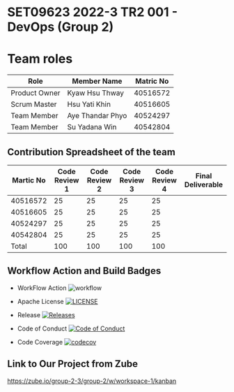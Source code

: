 
<h1>SET09623 2022-3 TR2 001 - DevOps (Group 2)</h1> 

# Team roles

| Role          | Member Name      | Matric No |
|---------------|------------------|-----------|
| Product Owner | Kyaw Hsu Thway   | 40516572  |
| Scrum Master  | Hsu Yati Khin    | 40516605  |
| Team Member   | Aye Thandar Phyo | 40524297  |
| Team Member   | Su Yadana Win    | 40542804  |

## Contribution Spreadsheet of the team 
| Martic No | Code Review 1 | Code Review 2 | Code Review 3 | Code Review 4 | Final Deliverable |
|-----------|---------------|---------------|---------------|---------------|--|
| 40516572  | 25            | 25            | 25            | 25            |  |    
| 40516605  | 25            | 25            | 25            | 25            |  |    
| 40524297  | 25            | 25            | 25            | 25            |  |     
| 40542804  | 25            | 25            | 25            | 25            |  |     
| Total     | 100           | 100           | 100           | 100           |  |    


## Workflow Action and Build Badges
* WorkFlow Action ![workflow](https://github.com/hsuyatikhin-alissa/group2/actions/workflows/main.yml/badge.svg)

* Apache License [![LICENSE](https://img.shields.io/github/license/hsuyatikhin-alissa/group2.svg?style=flat-square)](https://github.com/hsuyatikhin-alissa/group2/blob/master/LICENSE)

* Release [![Releases](https://img.shields.io/github/release/hsuyatikhin-alissa/group2/all.svg?style=flat-square)](https://github.com/hsuyatikhin-alissa/group2/releases)

* Code of Conduct [![Code of Conduct](https://img.shields.io/badge/code%20of-conduct-ff69b4.svg?style=flat)](https://github.com/hsuyatikhin-alissa/group2/blob/master/CodeOfConduct.md)

* Code Coverage [![codecov](https://codecov.io/gh/hsuyatikhin-alissa/group2/branch/master/graph/badge.svg?token=GR5UHCYCPW)](https://app.codecov.io/gh/hsuyatikhin-alissa/group2/tree/master)


## Link to Our Project from Zube
https://zube.io/group-2-3/group-2/w/workspace-1/kanban


